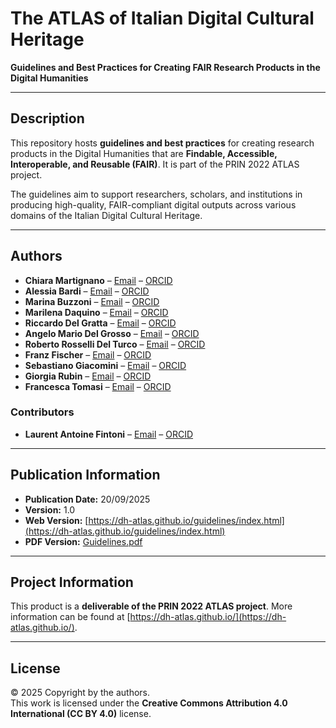 # The ATLAS of Italian Digital Cultural Heritage

**Guidelines and Best Practices for Creating FAIR Research Products in the Digital Humanities**

---

## Description
This repository hosts **guidelines and best practices** for creating research products in the Digital Humanities that are **Findable, Accessible, Interoperable, and Reusable (FAIR)**. It is part of the PRIN 2022 ATLAS project.

The guidelines aim to support researchers, scholars, and institutions in producing high-quality, FAIR-compliant digital outputs across various domains of the Italian Digital Cultural Heritage.

---

## Authors

- **Chiara Martignano** – [Email](mailto:chiara.martignano@unive.it) – [ORCID](http://orcid.org/0000-0002-8984-9574)  
- **Alessia Bardi** – [Email](mailto:alessia.bardi@isti.cnr.it) – [ORCID](http://orcid.org/0000-0002-1112-1292)  
- **Marina Buzzoni** – [Email](mailto:mbuzzoni@unive.it) – [ORCID](http://orcid.org/0000-0002-9306-6599)  
- **Marilena Daquino** – [Email](mailto:marilena.daquino2@unibo.it) – [ORCID](http://orcid.org/0000-0002-1113-7550)  
- **Riccardo Del Gratta** – [Email](mailto:riccardo.delgratta@ilc.cnr.it) – [ORCID](http://orcid.org/0000-0003-1867-8445)  
- **Angelo Mario Del Grosso** – [Email](mailto:angelo.delgrosso@ilc.cnr.it) – [ORCID](http://orcid.org/0000-0002-4867-6304)  
- **Roberto Rosselli Del Turco** – [Email](mailto:roberto.rossellidelturco@unito.it) – [ORCID](http://orcid.org/0000-0002-8945-9314)  
- **Franz Fischer** – [Email](mailto:franz.fischer@unive.it) – [ORCID](http://orcid.org/0000-0002-2162-5531)  
- **Sebastiano Giacomini** – [Email](mailto:sebastiano.giacomin2@unibo.it) – [ORCID](http://orcid.org/0009-0007-7813-0939)  
- **Giorgia Rubin** – [Email](mailto:giorgia.rubin@ilc.cnr.it) – [ORCID](http://orcid.org/0009-0008-0584-7290)  
- **Francesca Tomasi** – [Email](mailto:francesca.tomasi@unibo.it) – [ORCID](http://orcid.org/0000-0002-6631-8607)  

### Contributors
- **Laurent Antoine Fintoni** – [Email](mailto:laurent.fintoni2@unibo.it) – [ORCID](https://orcid.org/0000-0002-8656-4602)  

---

## Publication Information
- **Publication Date:** 20/09/2025  
- **Version:** 1.0  
- **Web Version:** [https://dh-atlas.github.io/guidelines/index.html](https://dh-atlas.github.io/guidelines/index.html)  
- **PDF Version:** [Guidelines.pdf](https://github.com/dh-atlas/guidelines/blob/main/Guidelines.pdf)  

---

## Project Information
This product is a **deliverable of the PRIN 2022 ATLAS project**. More information can be found at [https://dh-atlas.github.io/](https://dh-atlas.github.io/).

---

## License
© 2025 Copyright by the authors.  
This work is licensed under the **Creative Commons Attribution 4.0 International (CC BY 4.0)** license.
